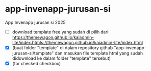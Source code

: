 # app-invenapp-jurusan-si
App Invenapp jurusan si 2025

- [ ] download template free yang sudah di pilih dari [https://themewagon.github.io/kaiadmin-lite/index.htmls://themewagon.github.io/kaiadmin-lite/index.html ](https://startbootstrap.com/theme/sb-admin-2)
- [x] (buat folder "template" di dalam repository github "app-invenapp-jurusan-si/template" dan masukan file template html yang sudah didownload ke dalam folder "template" tersebut)
- [x] (for checked checkbox)
